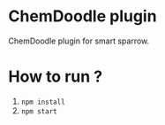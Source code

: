 # ChemDoodle plugin

ChemDoodle plugin for smart sparrow.

# How to run ?

1. `npm install`
2. `npm start`
